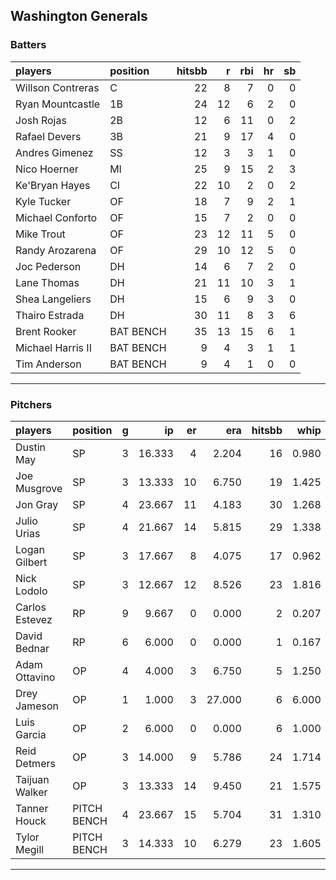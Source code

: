 ## Washington Generals

### Batters

 
|players           |position  | hitsbb|  r| rbi| hr| sb| 
|:-----------------|:---------|------:|--:|---:|--:|--:| 
|Willson Contreras |C         |     22|  8|   7|  0|  0| 
|Ryan Mountcastle  |1B        |     24| 12|   6|  2|  0| 
|Josh Rojas        |2B        |     12|  6|  11|  0|  2| 
|Rafael Devers     |3B        |     21|  9|  17|  4|  0| 
|Andres Gimenez    |SS        |     12|  3|   3|  1|  0| 
|Nico Hoerner      |MI        |     25|  9|  15|  2|  3| 
|Ke'Bryan Hayes    |CI        |     22| 10|   2|  0|  2| 
|Kyle Tucker       |OF        |     18|  7|   9|  2|  1| 
|Michael Conforto  |OF        |     15|  7|   2|  0|  0| 
|Mike Trout        |OF        |     23| 12|  11|  5|  0| 
|Randy Arozarena   |OF        |     29| 10|  12|  5|  0| 
|Joc Pederson      |DH        |     14|  6|   7|  2|  0| 
|Lane Thomas       |DH        |     21| 11|  10|  3|  1| 
|Shea Langeliers   |DH        |     15|  6|   9|  3|  0| 
|Thairo Estrada    |DH        |     30| 11|   8|  3|  6| 
|Brent Rooker      |BAT BENCH |     35| 13|  15|  6|  1| 
|Michael Harris II |BAT BENCH |      9|  4|   3|  1|  1| 
|Tim Anderson      |BAT BENCH |      9|  4|   1|  0|  0| 


* * *

### Pitchers

 
|players        |position    |  g|     ip| er|    era| hitsbb|  whip| so|  w| sv| 
|:--------------|:-----------|--:|------:|--:|------:|------:|-----:|--:|--:|--:| 
|Dustin May     |SP          |  3| 16.333|  4|  2.204|     16| 0.980| 16|  3|  0| 
|Joe Musgrove   |SP          |  3| 13.333| 10|  6.750|     19| 1.425| 14|  1|  0| 
|Jon Gray       |SP          |  4| 23.667| 11|  4.183|     30| 1.268| 14|  1|  0| 
|Julio Urias    |SP          |  4| 21.667| 14|  5.815|     29| 1.338| 22|  1|  0| 
|Logan Gilbert  |SP          |  3| 17.667|  8|  4.075|     17| 0.962| 22|  0|  0| 
|Nick Lodolo    |SP          |  3| 12.667| 12|  8.526|     23| 1.816| 16|  0|  0| 
|Carlos Estevez |RP          |  9|  9.667|  0|  0.000|      2| 0.207| 13|  1|  6| 
|David Bednar   |RP          |  6|  6.000|  0|  0.000|      1| 0.167|  9|  0|  4| 
|Adam Ottavino  |OP          |  4|  4.000|  3|  6.750|      5| 1.250|  5|  0|  1| 
|Drey Jameson   |OP          |  1|  1.000|  3| 27.000|      6| 6.000|  1|  0|  0| 
|Luis Garcia    |OP          |  2|  6.000|  0|  0.000|      6| 1.000|  7|  1|  0| 
|Reid Detmers   |OP          |  3| 14.000|  9|  5.786|     24| 1.714| 19|  0|  0| 
|Taijuan Walker |OP          |  3| 13.333| 14|  9.450|     21| 1.575| 18|  1|  0| 
|Tanner Houck   |PITCH BENCH |  4| 23.667| 15|  5.704|     31| 1.310| 18|  1|  0| 
|Tylor Megill   |PITCH BENCH |  3| 14.333| 10|  6.279|     23| 1.605| 10|  0|  0| 


* * *


